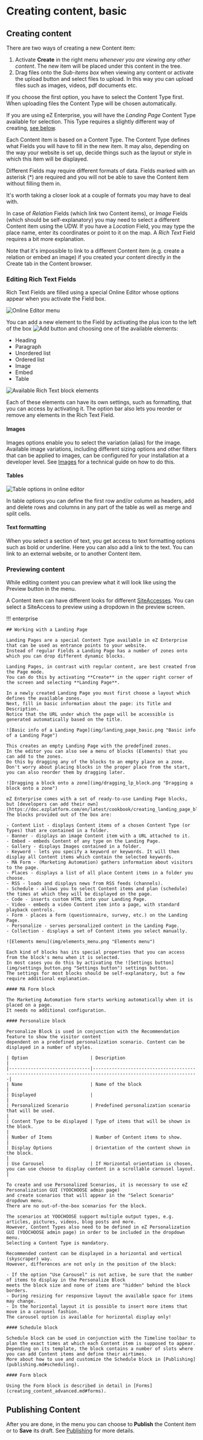 # Creating content, basic

## Creating content

There are two ways of creating a new Content item:

1. Activate **Create** in the right menu *whenever you are viewing any other content*.
The new item will be placed under this content in the tree.
1. Drag files onto the *Sub-items box* when viewing any content or activate the upload button and select files to upload.
In this way you can upload files such as images, videos, pdf documents etc.

If you choose the first option, you have to select the Content Type first.
When uploading files the Content Type will be chosen automatically.

If you are using eZ Enterprise, you will have the *Landing Page* Content Type available for selection.
This Type requires a slightly different way of creating, [see below](#working-with-a-landing-page).

Each Content item is based on a Content Type. The Content Type defines what Fields you will have to fill in the new item.
It may also, depending on the way your website is set up, decide things such as the layout or style in which this item will be displayed.

Different Fields may require different formats of data.
Fields marked with an asterisk (\*) are required and you will not be able to save the Content item without filling them in.

It's worth taking a closer look at a couple of formats you may have to deal with.

In case of *Relation* Fields (which link two Content items), or *Image* Fields (which should be self-explanatory)
you may need to select a different Content item using the UDW.
If you have a *Location* Field, you may type the place name, enter its coordinates or point to it on the map.
A *Rich Text* Field requires a bit more explanation.

Note that it's impossible to link to a different Content item (e.g. create a relation or embed an image)
if you created your content directly in the Create tab in the Content browser.

### Editing Rich Text Fields

Rich Text Fields are filled using a special Online Editor whose options appear when you activate the Field box.

![Online Editor menu](img/online_editor_menu.png "Online Editor menu")

You can add a new element to the Field by activating the plus icon to the left of the box
![Add button](img/add_button.png "Add button") and choosing one of the available elements:

- Heading
- Paragraph
- Unordered list
- Ordered list
- Image
- Embed
- Table

![Available Rich Text block elements](img/rich_text_block_elements.png "Available Rich Text block elements")

Each of these elements can have its own settings, such as formatting, that you can access by activating it.
The option bar also lets you reorder or remove any elements in the Rich Text Field.

#### Images

Images options enable you to select the variation (alias) for the image.
Available image variations, including different sizing options and other filters that can be applied to images,
can be configured for your installation at a developer level.
See [Images](https://doc.ezplatform.com/en/latest/guide/images/) for a technical guide on how to do this.

#### Tables

![Table options in online editor](img/online_editor_table.png)

In table options you can define the first row and/or column as headers,
add and delete rows and columns in any part of the table as well as merge and split cells.

#### Text formatting

When you select a section of text, you get access to text formatting options such as bold or underline.
Here you can also add a link to the text. You can link to an external website, or to another Content item.

### Previewing content

While editing content you can preview what it will look like using the Preview button in the menu.

A Content item can have different looks for different [SiteAccesses](glossary.md#siteaccess).
You can select a SiteAccess to preview using a dropdown in the preview screen.

!!! enterprise

    ## Working with a Landing Page

    Landing Pages are a special Content Type available in eZ Enterprise that can be used as entrance points to your website.
    Instead of regular Fields a Landing Page has a number of zones onto which you can drop different dynamic blocks.

    Landing Pages, in contrast with regular content, are best created from the Page mode.
    You can do this by activating **Create** in the upper right corner of the screen and selecting **Landing Page**.

    In a newly created Landing Page you must first choose a layout which defines the available zones.
    Next, fill in basic information about the page: its Title and Description.
    Notice that the URL under which the page will be accessible is generated automatically based on the title.

    ![Basic info of a Landing Page](img/landing_page_basic.png "Basic info of a Landing Page")

    This creates an empty Landing Page with the predefined zones.
    In the editor you can also see a menu of blocks (Elements) that you can add to the zones.
    Do this by dragging any of the blocks to an empty place on a zone.
    Don't worry about placing blocks in the proper place from the start, you can also reorder them by dragging later.

    ![Dragging a block onto a zone](img/dragging_lp_block.png "Dragging a block onto a zone")

    eZ Enterprise comes with a set of ready-to-use Landing Page blocks,
    but [developers can add their own](https://doc.ezplatform.com/en/latest/cookbook/creating_landing_page_blocks_(enterprise)/). The blocks provided out of the box are:

    - Content List - displays Content items of a chosen Content Type (or Types) that are contained in a folder.
    - Banner - displays an image Content item with a URL attached to it.
    - Embed - embeds Content of any type on the Landing Page.
    - Gallery - displays Images contained in a folder.
    - Keyword - lets you specify a keyword or keywords. It will then display all Content items which contain the selected keywords.
    - MA Form - (Marketing Automation) gathers information about visitors to the page.
    - Places - displays a list of all place Content items in a folder you choose.
    - RSS - loads and displays news from RSS feeds (channels).
    - Schedule - allows you to select Content items and plan (schedule) the times at which they will be displayed on the page.
    - Code - inserts custom HTML into your Landing Page.
    - Video - embeds a video Content item into a page, with standard playback controls.
    - Form - places a form (questionnaire, survey, etc.) on the Landing Page.
    - Personalize - serves personalized content in the Landing Page.
    - Collection - displays a set of Content items you select manually.

    ![Elements menu](img/elements_menu.png "Elements menu")

    Each kind of blocks has its special properties that you can access from the block's menu when it is selected.
    In most cases you do this by activating the ![Settings button](img/settings_button.png "Settings button") settings button.
    The settings for most blocks should be self-explanatory, but a few require additional explanation.

    #### MA Form block

    The Marketing Automation form starts working automatically when it is placed on a page.
    It needs no additional configuration.

    #### Personalize block

    Personalize Block is used in conjunction with the Recommendation feature to show the visitor content
    dependent on a predefined personalization scenario. Content can be displayed in a number of styles.

    | Option                       | Description                                                                                                 |
    |------------------------------|-------------------------------------------------------------------------------------------------------------|
    | Name                         | Name of the block                                                                                           |
    | Displayed                    |                                                                                                             |
    | Personalized Scenario        | Predefined personalization scenario that will be used.                                                      |
    | Content Type to be displayed | Type of items that will be shown in the block.                                                              |
    | Number of Items              | Number of Content items to show.                                                                            |
    | Display Options              | Orientation of the content shown in the block.                                                              |
    | Use Carousel                 | If Horizontal orientation is chosen, you can use choose to display content in a scrollable carousel layout. |

    To create and use Personalized Scenarios, it is necessary to use eZ Personalization GUI (YOOCHOOSE admin page)
    and create scenarios that will appear in the "Select Scenario" dropdown menu.
    There are no out-of-the-box scenarios for the block.

    The scenarios at YOOCHOOSE support multiple output types, e.g. articles, pictures, videos, blog posts and more.
    However, Content Types also need to be defined in eZ Personalization GUI (YOOCHOOSE admin page) in order to be included in the dropdown menu.
    Selecting a Content Type is mandatory.

    Recommended content can be displayed in a horizontal and vertical (skyscraper) way.
    However, differences are not only in the position of the block:

    - If the option "Use Carousel" is not active, be sure that the number of items to display in the Personalize Block
    meets the block size and none of items are "hidden" behind the block borders.
    - During resizing for responsive layout the available space for items may change.
    - In the horizontal layout it is possible to insert more items that move in a carousel fashion.
    The carousel option is available for horizontal display only!

    #### Schedule block

    Schedule block can be used in conjunction with the Timeline toolbar to plan the exact times at which each Content item is supposed to appear.
    Depending on its template, the block contains a number of slots where you can add Content items and define their airtimes.
    More about how to use and customize the Schedule block in [Publishing](publishing.md#scheduling).

    #### Form block

    Using the Form block is described in detail in [Forms](creating_content_advanced.md#forms).

## Publishing Content

After you are done, in the menu you can choose to **Publish** the Content item or to **Save** its draft.
See [Publishing](publishing.md) for more details.
